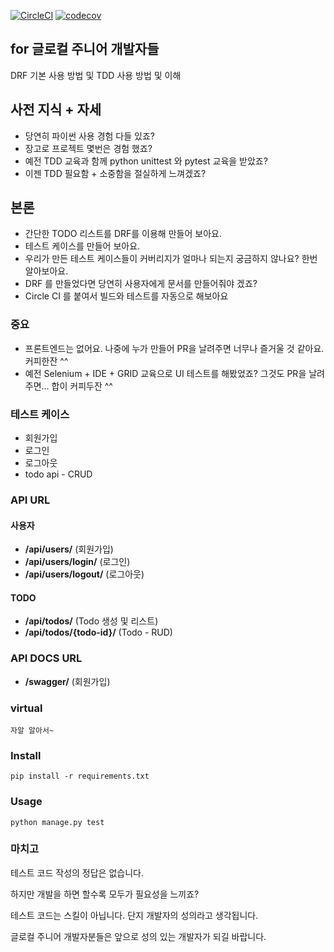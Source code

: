 [![CircleCI](https://circleci.com/gh/limdongkyu/drf_for_tdd.svg?style=svg)](https://circleci.com/gh/limdongkyu/drf_for_tdd)
[![codecov](https://codecov.io/gh/limdongkyu/drf_for_tdd/branch/master/graph/badge.svg)](https://codecov.io/gh/limdongkyu/drf_for_tdd)

## for 글로컬 주니어 개발자들

DRF 기본 사용 방법 및 TDD 사용 방법 및 이해

## 사전 지식 + 자세
* 당연히 파이썬 사용 경험 다들 있죠?
* 장고로 프로젝트 몇번은 경험 했죠?
* 예전 TDD 교육과 함께 python unittest 와 pytest 교육을 받았죠?
* 이젠 TDD 필요함 + 소중함을 절실하게 느껴겠죠?

## 본론
* 간단한 TODO 리스트를 DRF를 이용해 만들어 보아요.
* 테스트 케이스를 만들어 보아요.
* 우리가 만든 테스트 케이스들이 커버리지가 얼마나 되는지 궁금하지 않나요? 한번 알아보아요.
* DRF 를 만들었다면 당연히 사용자에게 문서를 만들어줘야 겠죠?
* Circle CI 를 붙여서 빌드와 테스트를 자동으로 해보아요

### 중요 
* 프론트엔드는 없어요. 나중에 누가 만들어 PR을 날려주면 너무나 즐거울 것 같아요. 커피한잔 ^^
* 예전 Selenium + IDE + GRID 교육으로 UI 테스트를 해봤었죠? 그것도 PR을 날려주면... 합이 커피두잔 ^^

### 테스트 케이스
* 회원가입
* 로그인
* 로그아웃
* todo api - CRUD

### API URL

#### 사용자

* **/api/users/** (회원가입)
* **/api/users/login/** (로그인)
* **/api/users/logout/** (로그아웃)


#### TODO

* **/api/todos/** (Todo 생성 및 리스트)
* **/api/todos/{todo-id}/** (Todo - RUD)


### API DOCS URL

* **/swagger/** (회원가입)

### virtual 
    자알 알아서~

### Install

    pip install -r requirements.txt

### Usage

    python manage.py test

### 마치고

테스트 코드 작성의 정답은 없습니다. 

하지만 개발을 하면 할수록 모두가 필요성을 느끼죠?

테스트 코드는 스킬이 아닙니다. 단지 개발자의 성의라고 생각됩니다.

글로컬 주니어 개발자분들은 앞으로 성의 있는 개발자가 되길 바랍니다.
